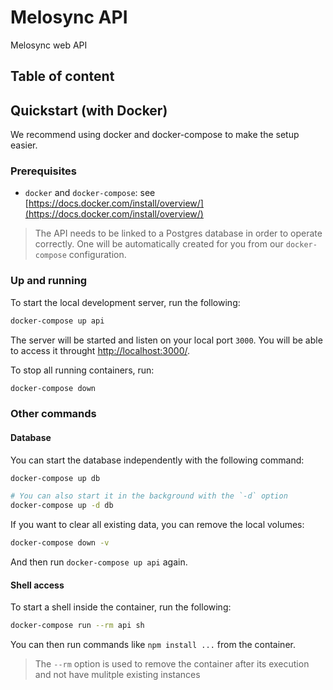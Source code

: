 # Melosync API

Melosync web API

## Table of content

<!-- toc -->
<!-- tocstop -->

## Quickstart (with Docker)

We recommend using docker and docker-compose to make the setup easier.

### Prerequisites

- `docker` and `docker-compose`: see [https://docs.docker.com/install/overview/](https://docs.docker.com/install/overview/)

> The API needs to be linked to a Postgres database in order to operate correctly. One will be automatically created for you from our `docker-compose` configuration.

### Up and running

To start the local development server, run the following:

```sh
docker-compose up api
```

The server will be started and listen on your local port `3000`. You will be able to access it throught [http://localhost:3000/](http://localhost:3000/).

To stop all running containers, run:

```sh
docker-compose down
```

### Other commands

#### Database

You can start the database independently with the following command:

```sh
docker-compose up db

# You can also start it in the background with the `-d` option
docker-compose up -d db
```

If you want to clear all existing data, you can remove the local volumes:

```sh
docker-compose down -v
```

And then run `docker-compose up api` again.

#### Shell access

To start a shell inside the container, run the following:

```sh
docker-compose run --rm api sh
```

You can then run commands like `npm install ...` from the container.

> The `--rm` option is used to remove the container after its execution and not have mulitple existing instances
